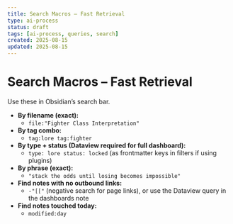 ```yaml
---
title: Search Macros – Fast Retrieval
type: ai-process
status: draft
tags: [ai-process, queries, search]
created: 2025-08-15
updated: 2025-08-15
---
```


# Search Macros – Fast Retrieval

Use these in Obsidian’s search bar.

- **By filename (exact):**
  - `file:"Fighter Class Interpretation"`
- **By tag combo:**
  - `tag:lore tag:fighter`
- **By type + status (Dataview required for full dashboard):**
  - `type: lore status: locked` (as frontmatter keys in filters if using plugins)
- **By phrase (exact):**
  - `"stack the odds until losing becomes impossible"`
- **Find notes with no outbound links:**
  - `-"[["` (negative search for page links), or use the Dataview query in the dashboards note
- **Find notes touched today:**
  - `modified:day`
